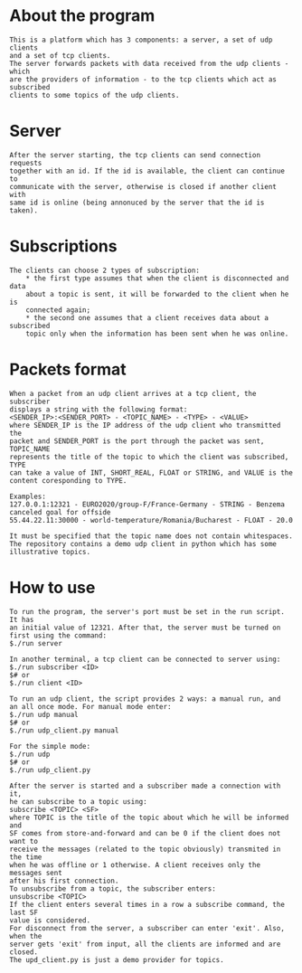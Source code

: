# About the program
    This is a platform which has 3 components: a server, a set of udp clients
    and a set of tcp clients.
    The server forwards packets with data received from the udp clients - which
    are the providers of information - to the tcp clients which act as subscribed
    clients to some topics of the udp clients.

# Server
    After the server starting, the tcp clients can send connection requests
    together with an id. If the id is available, the client can continue to
    communicate with the server, otherwise is closed if another client with
    same id is online (being annonuced by the server that the id is taken).

# Subscriptions
    The clients can choose 2 types of subscription:
        * the first type assumes that when the client is disconnected and data
        about a topic is sent, it will be forwarded to the client when he is
        connected again;
        * the second one assumes that a client receives data about a subscribed
        topic only when the information has been sent when he was online.

# Packets format
    When a packet from an udp client arrives at a tcp client, the subscriber
    displays a string with the following format:
    <SENDER_IP>:<SENDER_PORT> - <TOPIC_NAME> - <TYPE> - <VALUE>
    where SENDER_IP is the IP address of the udp client who transmitted the
    packet and SENDER_PORT is the port through the packet was sent, TOPIC_NAME
    represents the title of the topic to which the client was subscribed, TYPE
    can take a value of INT, SHORT_REAL, FLOAT or STRING, and VALUE is the content coresponding to TYPE.

    Examples:
    127.0.0.1:12321 - EURO2020/group-F/France-Germany - STRING - Benzema canceled goal for offside
    55.44.22.11:30000 - world-temperature/Romania/Bucharest - FLOAT - 20.0

    It must be specified that the topic name does not contain whitespaces.
    The repository contains a demo udp client in python which has some illustrative topics.

# How to use
    To run the program, the server's port must be set in the run script. It has
    an initial value of 12321. After that, the server must be turned on first using the command:
    $./run server

    In another terminal, a tcp client can be connected to server using:
    $./run subscriber <ID>
    $# or
    $./run client <ID>

    To run an udp client, the script provides 2 ways: a manual run, and
    an all once mode. For manual mode enter:
    $./run udp manual
    $# or
    $./run udp_client.py manual

    For the simple mode:
    $./run udp
    $# or
    $./run udp_client.py

    After the server is started and a subscriber made a connection with it,
    he can subscribe to a topic using:
    subscribe <TOPIC> <SF>
    where TOPIC is the title of the topic about which he will be informed and
    SF comes from store-and-forward and can be 0 if the client does not want to
    receive the messages (related to the topic obviously) transmited in the time
    when he was offline or 1 otherwise. A client receives only the messages sent
    after his first connection.
    To unsubscribe from a topic, the subscriber enters:
    unsubscribe <TOPIC>
    If the client enters several times in a row a subscribe command, the last SF
    value is considered.
    For disconnect from the server, a subscriber can enter 'exit'. Also, when the
    server gets 'exit' from input, all the clients are informed and are closed.
    The upd_client.py is just a demo provider for topics.

